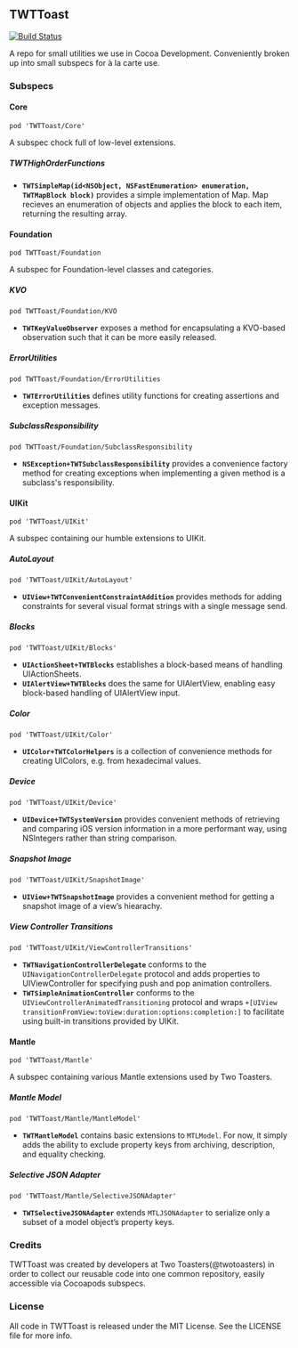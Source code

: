 ## TWTToast

[![Build Status](https://travis-ci.org/twotoasters/Toast.png?branch=travis-ci)](https://travis-ci.org/twotoasters/Toast)

A repo for small utilities we use in Cocoa Development. Conveniently broken up into small subspecs for à la carte use.

### Subspecs

#### Core

`pod 'TWTToast/Core'`

A subspec chock full of low-level extensions.

##### TWTHighOrderFunctions

* **`TWTSimpleMap(id<NSObject, NSFastEnumeration> enumeration, TWTMapBlock block)`** provides a simple implementation of Map. Map recieves an enumeration of objects and applies the block to each item, returning the resulting array.

#### Foundation

`pod TWTToast/Foundation`

A subspec for Foundation-level classes and categories.

##### KVO

`pod TWTToast/Foundation/KVO`

* **`TWTKeyValueObserver`** exposes a method for encapsulating a KVO-based observation such that it can be more easily released.

##### ErrorUtilities

`pod TWTToast/Foundation/ErrorUtilities`

* **`TWTErrorUtilities`** defines utility functions for creating assertions and exception messages.

##### SubclassResponsibility

`pod TWTToast/Foundation/SubclassResponsibility`

* **`NSException+TWTSubclassResponsibility`** provides a convenience factory method for creating exceptions when implementing a given method is a subclass's responsibility.


#### UIKit

`pod 'TWTToast/UIKit'`

A subspec containing our humble extensions to UIKit.

##### AutoLayout

`pod 'TWTToast/UIKit/AutoLayout'`

* **`UIView+TWTConvenientConstraintAddition`** provides methods for adding constraints for several visual format strings with a single message send.

##### Blocks

`pod 'TWTToast/UIKit/Blocks'`

* **`UIActionSheet+TWTBlocks`** establishes a block-based means of handling UIActionSheets.
* **`UIAlertView+TWTBlocks`** does the same for UIAlertView, enabling easy block-based handling of UIAlertView input.

##### Color

`pod 'TWTToast/UIKit/Color'`

* **`UIColor+TWTColorHelpers`** is a collection of convenience methods for creating UIColors, e.g. from hexadecimal values.

##### Device

`pod 'TWTToast/UIKit/Device'`

* **`UIDevice+TWTSystemVersion`** provides convenient methods of retrieving and comparing iOS version information in a more performant way, using NSIntegers rather than string comparison.

##### Snapshot Image

`pod 'TWTToast/UIKit/SnapshotImage'`

* **`UIView+TWTSnapshotImage`** provides a convenient method for getting a snapshot image of a view’s hiearachy.

##### View Controller Transitions

`pod 'TWTToast/UIKit/ViewControllerTransitions'`

* **`TWTNavigationControllerDelegate`** conforms to the `UINavigationControllerDelegate` protocol and adds properties to UIViewController for specifying push and pop animation controllers.
* **`TWTSimpleAnimationController`** conforms to the `UIViewControllerAnimatedTransitioning` protocol and wraps `+[UIView transitionFromView:toView:duration:options:completion:]` to facilitate using built-in transitions provided by UIKit.


#### Mantle

`pod 'TWTToast/Mantle'`

A subspec containing various Mantle extensions used by Two Toasters.

##### Mantle Model

`pod 'TWTToast/Mantle/MantleModel'`

* **`TWTMantleModel`** contains basic extensions to `MTLModel`. For now, it simply adds the ability to exclude property keys from archiving, description, and equality checking.

##### Selective JSON Adapter

`pod 'TWTToast/Mantle/SelectiveJSONAdapter'`

* **`TWTSelectiveJSONAdapter`** extends `MTLJSONAdapter` to serialize only a subset of a model object’s property keys.


### Credits

TWTToast was created by developers at Two Toasters(@twotoasters) in order to collect our reusable code into one common repository, easily accessible via Cocoapods subspecs.

### License

All code in TWTToast is released under the MIT License. See the LICENSE file for more info.

